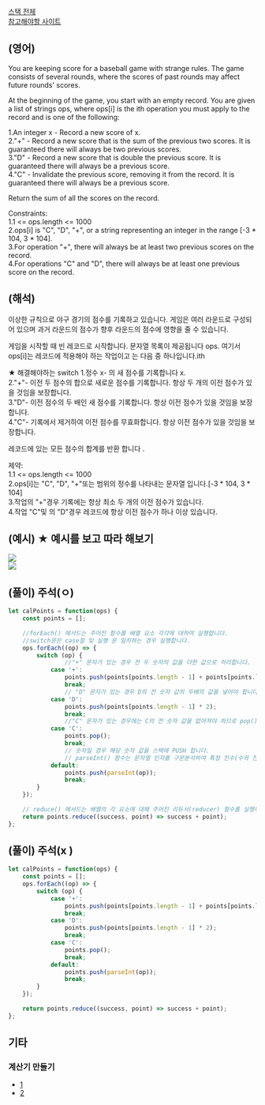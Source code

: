 <a href="https://leetcode.com/tag/stack/">스택 전체</a>  
<a href="https://leetcode.com/problems/baseball-game/description/">참고해야할 사이트</a>    
## (영어)
You are keeping score for a baseball game with strange rules. The game consists of several rounds, where the scores of past rounds may affect future rounds' scores.

At the beginning of the game, you start with an empty record. You are given a list of strings ops, where ops[i] is the ith operation you must apply to the record and is one of the following:

1.An integer x - Record a new score of x.  
2."+" - Record a new score that is the sum of the previous two scores. It is guaranteed there will always be two previous scores.  
3."D" - Record a new score that is double the previous score. It is guaranteed there will always be a previous score.  
4."C" - Invalidate the previous score, removing it from the record. It is guaranteed there will always be a previous score.  

Return the sum of all the scores on the record.

Constraints:  
1.1 <= ops.length <= 1000  
2.ops[i] is "C", "D", "+", or a string representing an integer in the range [-3 * 104, 3 * 104].  
3.For operation "+", there will always be at least two previous scores on the record.  
4.For operations "C" and "D", there will always be at least one previous score on the record.  


## (해석)
이상한 규칙으로 야구 경기의 점수를 기록하고 있습니다. 게임은 여러 라운드로 구성되어 있으며 과거 라운드의 점수가 향후 라운드의 점수에 영향을 줄 수 있습니다.

게임을 시작할 때 빈 레코드로 시작합니다. 문자열 목록이 제공됩니다 ops. 여기서 ops[i]는 레코드에 적용해야 하는 작업이고 는 다음 중 하나입니다.ith

★ 해결해야하는 switch 
1.정수 x- 의 새 점수를 기록합니다 x.  
2."+"- 이전 두 점수의 합으로 새로운 점수를 기록합니다. 항상 두 개의 이전 점수가 있을 것임을 보장합니다.  
3."D"- 이전 점수의 두 배인 새 점수를 기록합니다. 항상 이전 점수가 있을 것임을 보장합니다.  
4."C"- 기록에서 제거하여 이전 점수를 무효화합니다. 항상 이전 점수가 있을 것임을 보장합니다.  

레코드에 있는 모든 점수의 합계를 반환 합니다 .

제약:  
1.1 <= ops.length <= 1000  
2.ops[i]는 "C", "D", "+"또는 범위의 정수를 나타내는 문자열 입니다.[-3 * 104, 3 * 104]  
3.작업의 "+"경우 기록에는 항상 최소 두 개의 이전 점수가 있습니다.  
4.작업 "C"및 의 "D"경우 레코드에 항상 이전 점수가 하나 이상 있습니다.  

## (예시) ★ 예시를 보고 따라 해보기
<a href='https://ifh.cc/v-MC1syS' target='_blank'><img src='https://ifh.cc/g/MC1syS.png' border='0'></a>  
<a href='https://ifh.cc/v-Flsg7G' target='_blank'><img src='https://ifh.cc/g/Flsg7G.png' border='0'></a>

## (풀이) 주석(ㅇ)
```js
let calPoints = function(ops) {
    const points = [];
  
    //forEach() 메서드는 주어진 함수를 배열 요소 각각에 대하여 실행합니다.
    //switch문은 case절 및 실행 문 일치하는 경우 실행합니다.
    ops.forEach((op) => {
        switch (op) {
                //"+" 문자가 있는 경우 전 두 숫자의 값을 더한 값으로 처리합니다.
            case '+':
                points.push(points[points.length - 1] + points[points.length - 2]);
                break;
                // "D" 문자가 있는 경우 D의 전 숫자 값의 두배의 값을 넣어야 합니다.
            case 'D':
                points.push(points[points.length - 1] * 2);
                break;
                //"C" 문자가 있는 경우에는 C의 전 숫자 값을 없어져야 하므로 pop()을 해서 삭제합니다.
            case 'C':
                points.pop();
                break;
                // 숫자일 경우 해당 숫자 값을 스택에 PUSH 합니다.
                // parseInt() 함수는 문자열 인자를 구문분석하여 특정 진수(수의 진법 체계에 기준이 되는 값)의 정수를 반환합니다.
            default:
                points.push(parseInt(op));
                break;
        }
    });
    
    // reduce() 메서드는 배열의 각 요소에 대해 주어진 리듀서(reducer) 함수를 실행하고, 하나의 결과값을 반환합니다.
    return points.reduce((success, point) => success + point);
};
```    


## (풀이) 주석(x )
```js
let calPoints = function(ops) {
    const points = [];
    ops.forEach((op) => {
        switch (op) {
            case '+':
                points.push(points[points.length - 1] + points[points.length - 2]);
                break;
            case 'D':
                points.push(points[points.length - 1] * 2);
                break;
            case 'C':
                points.pop();
                break;
            default:
                points.push(parseInt(op));
                break;
        }
    });
    
    return points.reduce((success, point) => success + point);
};
```
## 기타
### 계산기 만들기
- <a href="https://blog.naver.com/ggamjige8888/221749074687">1</a>
- <a href="https://blog.naver.com/ggamjige8888/221749068131">2</a>
